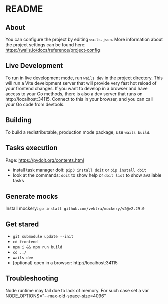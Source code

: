 # README

## About

You can configure the project by editing `wails.json`. More information about the project settings can be found
here: https://wails.io/docs/reference/project-config

## Live Development

To run in live development mode, run `wails dev` in the project directory. This will run a Vite development
server that will provide very fast hot reload of your frontend changes. If you want to develop in a browser
and have access to your Go methods, there is also a dev server that runs on http://localhost:34115. Connect
to this in your browser, and you can call your Go code from devtools.

## Building

To build a redistributable, production mode package, use `wails build`.

## Tasks execution

Page: https://pydoit.org/contents.html

- install task manager doit: `pip3 install doit` or `pip install doit`
- look at the commands: `doit` to show help or `doit list` to show available tasks

## Generate mocks

Install mockery: `go install github.com/vektra/mockery/v2@v2.29.0`

## Get stared

- `git submodule update --init`
- `cd frontend`
- `npm i && npm run build`
- `cd ../`
- `wails dev`
- [optional] open in a browser: http://localhost:34115

## Troubleshooting

Node runtime may fail due to lack of memory.
For such case set a var NODE_OPTIONS="--max-old-space-size=4096"
